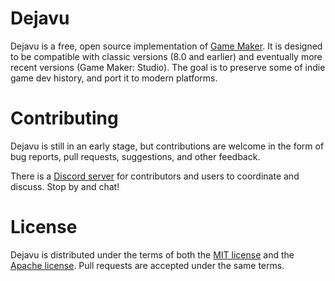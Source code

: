 # Dejavu

Dejavu is a free, open source implementation of [Game Maker]. It is designed to be compatible with classic versions (8.0 and earlier) and eventually more recent versions (Game Maker: Studio). The goal is to preserve some of indie game dev history, and port it to modern platforms.

[game maker]: https://en.wikipedia.org/wiki/GameMaker_Studio

# Contributing

Dejavu is still in an early stage, but contributions are welcome in the form of bug reports, pull requests, suggestions, and other feedback.

There is a [Discord server] for contributors and users to coordinate and discuss. Stop by and chat!

[discord server]: https://discord.gg/5VCBZwj

# License

Dejavu is distributed under the terms of both the [MIT license] and the [Apache license]. Pull requests are accepted under the same terms.

[mit license]: LICENSE-MIT
[apache license]: LICENSE-APACHE
